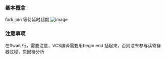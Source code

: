 ### 基本概念
fork join 等待延时超期
![image](https://user-images.githubusercontent.com/55919713/230804569-92c37201-77f1-4f09-8426-afdc40eaa58d.png)
### 注意事项
在#wait 行，需要注意，VCS编译需要用begin end 括起来，否则没有参与读寄存器过程，原因待分析
